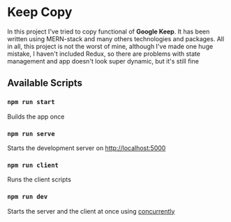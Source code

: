 # Keep Copy
In this project I've tried to copy functional of **Google Keep**.
It has been written using MERN-stack and many others technologies and packages.
All in all, this project is not the worst of mine, although I've made one huge mistake, I haven't included Redux, 
so there are problems with state management and app doesn't look super dynamic,
but it's still fine

## Available Scripts

### `npm run start`
Builds the app once

### `npm run serve`
Starts the development server on [http://localhost:5000](http://localhost:5000)

### `npm run client`
Runs the client scripts

### `npm run dev`
Starts the server and the client at once using [concurrently](https://github.com/kimmobrunfeldt/concurrently)
